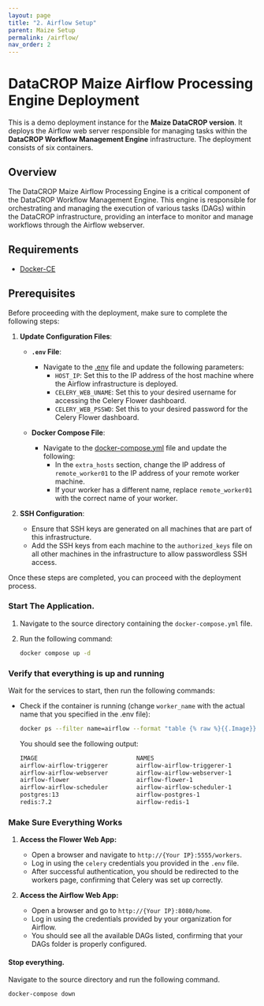 ```yaml
---
layout: page
title: "2. Airflow Setup"
parent: Maize Setup
permalink: /airflow/
nav_order: 2
---
```


# DataCROP Maize Airflow Processing Engine Deployment

This is a demo deployment instance for the **Maize DataCROP version**. It deploys the Airflow web server responsible for managing tasks within the **DataCROP Workflow Management Engine** infrastructure. The deployment consists of six containers.

## Overview

The DataCROP Maize Airflow Processing Engine is a critical component of the DataCROP Workflow Management Engine. This engine is responsible for orchestrating and managing the execution of various tasks (DAGs) within the DataCROP infrastructure, providing an interface to monitor and manage workflows through the Airflow webserver.

## Requirements

- [Docker-CE](https://www.docker.com/)

## Prerequisites

Before proceeding with the deployment, make sure to complete the following steps:

1. **Update Configuration Files**:
   - **`.env` File**: 
     - Navigate to the [.env](.env) file and update the following parameters:
       - `HOST_IP`: Set this to the IP address of the host machine where the Airflow infrastructure is deployed.
       - `CELERY_WEB_UNAME`: Set this to your desired username for accessing the Celery Flower dashboard.
       - `CELERY_WEB_PSSWD`: Set this to your desired password for the Celery Flower dashboard.
   
   - **Docker Compose File**:
     - Navigate to the [docker-compose.yml](docker-compose.yaml) file and update the following:
       - In the `extra_hosts` section, change the IP address of `remote_worker01` to the IP address of your remote worker machine.
       - If your worker has a different name, replace `remote_worker01` with the correct name of your worker.

2. **SSH Configuration**: 
   - Ensure that SSH keys are generated on all machines that are part of this infrastructure.
   - Add the SSH keys from each machine to the `authorized_keys` file on all other machines in the infrastructure to allow passwordless SSH access.

Once these steps are completed, you can proceed with the deployment process.
### Start The Application.

1. Navigate to the source directory containing the `docker-compose.yml` file.
2. Run the following command:

    ```bash
    docker compose up -d
    ```

### Verify that everything is up and running

Wait for the services to start, then run the following commands:

- Check if the container is running (change `worker_name` with the actual name that you specified in the .env file):

    ```bash
    docker ps --filter name=airflow --format "table {% raw %}{{.Image}}{% endraw %}\t{% raw %}{{.Names}}{% endraw %}"
    ```

    You should see the following output:

    ```bash
    IMAGE                            NAMES
    airflow-airflow-triggerer        airflow-airflow-triggerer-1
    airflow-airflow-webserver        airflow-airflow-webserver-1
    airflow-flower                   airflow-flower-1
    airflow-airflow-scheduler        airflow-airflow-scheduler-1
    postgres:13                      airflow-postgres-1
    redis:7.2                        airflow-redis-1
    ```


### Make Sure Everything Works

1. **Access the Flower Web App:**
   - Open a browser and navigate to `http://{Your IP}:5555/workers`.
   - Log in using the `celery` credentials you provided in the `.env` file.
   - After successful authentication, you should be redirected to the workers page, confirming that Celery was set up correctly.

2. **Access the Airflow Web App:**
   - Open a browser and go to `http://{Your IP}:8080/home`.
   - Log in using the credentials provided by your organization for Airflow.
   - You should see all the available DAGs listed, confirming that your DAGs folder is properly configured.

#### Stop everything.

Navigate to the source directory and run the following command.

    docker-compose down